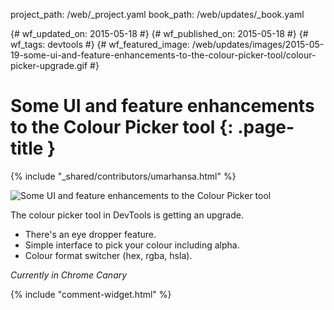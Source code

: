 project_path: /web/_project.yaml
book_path: /web/updates/_book.yaml

{# wf_updated_on: 2015-05-18 #}
{# wf_published_on: 2015-05-18 #}
{# wf_tags: devtools #}
{# wf_featured_image: /web/updates/images/2015-05-19-some-ui-and-feature-enhancements-to-the-colour-picker-tool/colour-picker-upgrade.gif #}

# Some UI and feature enhancements to the Colour Picker tool {: .page-title }

{% include "_shared/contributors/umarhansa.html" %}


<img src="/web/updates/images/2015-05-19-some-ui-and-feature-enhancements-to-the-colour-picker-tool/colour-picker-upgrade.gif" alt="Some UI and feature enhancements to the Colour Picker tool">
<p>The colour picker tool in DevTools is getting an upgrade.</p>
<ul>
<li>There's an eye dropper feature.</li>
<li>Simple interface to pick your colour including alpha.</li>
<li>Colour format switcher (hex, rgba, hsla).</li>
</ul>
<p>
<em>Currently in Chrome Canary</em>
</p>


{% include "comment-widget.html" %}
